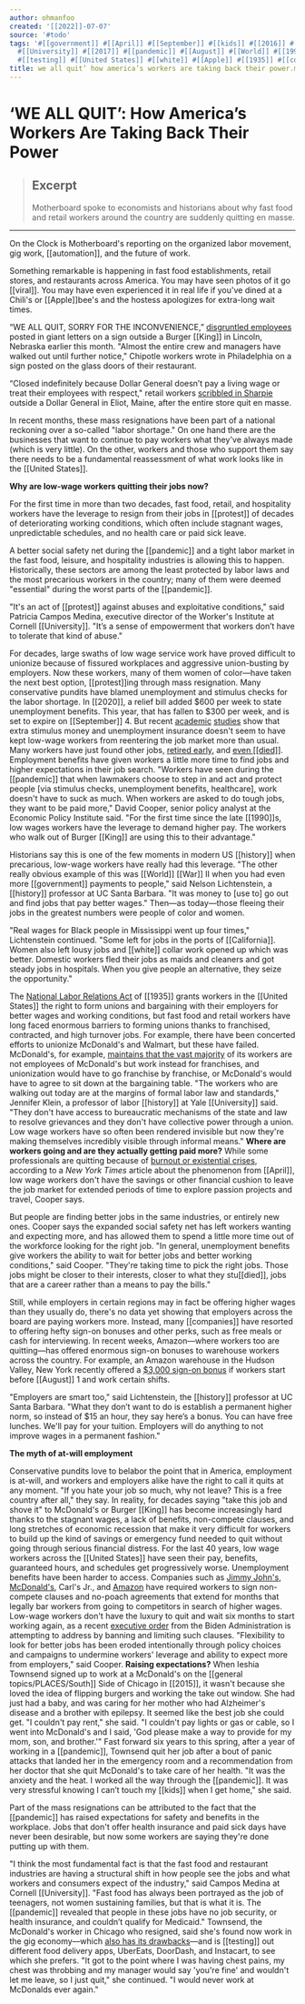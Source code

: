 ```yaml
---
author: ohmanfoo
created: '[[2022]]-07-07'
source: '#todo'
tags: '#[[government]] #[[April]] #[[September]] #[[kids]] #[[2016]] #[[automation]] #[[King]] #[[2015]] #[[2020]] #[[viral]]
  #[[University]] #[[2017]] #[[pandemic]] #[[August]] #[[World]] #[[1990]] #[[California]] #[[history]] #[[died]] #[[protest]]
  #[[testing]] #[[United States]] #[[white]] #[[Apple]] #[[1935]] #[[companies]] #[[War]] #[[South]] '
title: we all quit’ how america’s workers are taking back their power.md
---
```


# ‘WE ALL QUIT’: How America’s Workers Are Taking Back Their Power

> ## Excerpt
> Motherboard spoke to economists and historians about why fast food and retail workers around the country are suddenly quitting en masse.

---
On the Clock is Motherboard's reporting on the organized labor movement, gig work, [[automation]], and the future of work.

Something remarkable is happening in fast food establishments, retail stores, and restaurants across America. You may have seen photos of it go [[viral]]. You may have even experienced it in real life if you've dined at a Chili's or [[Apple]]bee's and the hostess apologizes for extra-long wait times.

“WE ALL QUIT, SORRY FOR THE INCONVENIENCE,” [disgruntled employees](https://www.buzzfeednews.com/article/laurenstrapagiel/burger-king-we-all-quit) posted in giant letters on a sign outside a Burger [[King]] in Lincoln, Nebraska earlier this month. "Almost the entire crew and managers have walked out until further notice," Chipotle workers wrote in Philadelphia on a sign posted on the glass doors of their restaurant. 

“Closed indefinitely because Dollar General doesn’t pay a living wage or treat their employees with respect," retail workers [scribbled in Sharpie](https://www.businessinsider.com/dollar-general-employees-eliot-maine-quit-walkout-2021-5) outside a Dollar General in Eliot, Maine, after the entire store quit en masse.

In recent months, these mass resignations have been part of a national reckoning over a so-called "labor shortage." On one hand there are the businesses that want to continue to pay workers what they've always made (which is very little). On the other, workers and those who support them say there needs to be a fundamental reassessment of what work looks like in the [[United States]].

**Why are low-wage workers quitting their jobs now?** 

For the first time in more than two decades, fast food, retail, and hospitality workers have the leverage to resign from their jobs in [[protest]] of decades of deteriorating working conditions, which often include stagnant wages, unpredictable schedules, and no health care or paid sick leave.

A better social safety net during the [[pandemic]] and a tight labor market in the fast food, leisure, and hospitality industries is allowing this to happen. Historically, these sectors are among the least protected by labor laws and the most precarious workers in the country; many of them were deemed "essential" during the worst parts of the [[pandemic]].

"It's an act of [[protest]] against abuses and exploitative conditions," said Patricia Campos Medina, executive director of the Worker's Institute at Cornell [[University]]. "It’s a sense of empowerment that workers don’t have to tolerate that kind of abuse."

For decades, large swaths of low wage service work have proved difficult to unionize because of fissured workplaces and aggressive union-busting by employers. Now these workers, many of them women of color—have taken the next best option, [[protest]]ing through mass resignation. Many conservative pundits have blamed unemployment and stimulus checks for the labor shortage. In [[2020]], a relief bill added $600 per week to state unemployment benefits. This year, that has fallen to $300 per week, and is set to expire on [[September]] 4. But recent [academic](http://www.marinescu.eu/publication/marinescu-job-[[2020]]/) [studies](https://tobin.yale.edu/sites/default/files/files/C-19%20Articles/CARES-UI_identification_vF(1).pdf) show that extra stimulus money and unemployment insurance doesn't seem to have kept low-wage workers from reentering the job market more than usual. Many workers have just found other jobs, [retired early](https://www.cnbc.com/2021/05/09/the-[[pandemic]]-drove-these-americans-into-early-retirement.html), and [even [[died]]](https://ktla.com/news/nationworld/worker-shortage-likely-to-last-for-years-because-the-number-of-working-age-people-has-shrunk/). Employment benefits have given workers a little more time to find jobs and higher expectations in their job search. "Workers have seen during the [[pandemic]] that when lawmakers choose to step in and act and protect people \[via stimulus checks, unemployment benefits, healthcare\], work doesn't have to suck as much. When workers are asked to do tough jobs, they want to be paid more," David Cooper, senior policy analyst at the Economic Policy Institute said. "For the first time since the late [[1990]]s, low wages workers have the leverage to demand higher pay. The workers who walk out of Burger [[King]] are using this to their advantage." 

Historians say this is one of the few moments in modern US [[history]] when precarious, low-wage workers have really had this leverage. "The other really obvious example of this was [[World]] [[War]] II when you had even more [[government]] payments to people," said Nelson Lichtenstein, a [[history]] professor at UC Santa Barbara. "It was money to \[use to\] go out and find jobs that pay better wages." Then—as today—those fleeing their jobs in the greatest numbers were people of color and women.

"Real wages for Black people in Mississippi went up four times," Lichtenstein continued. "Some left for jobs in the ports of [[California]]. Women also left lousy jobs and [[white]] collar work opened up which was better. Domestic workers fled their jobs as maids and cleaners and got steady jobs in hospitals. When you give people an alternative, they seize the opportunity."

The [National Labor Relations Act](https://www.nytimes.com/interactive/[[2020]]/02/19/magazine/labor-law-unions.html) of [[1935]] grants workers in the [[United States]] the right to form unions and bargaining with their employers for better wages and working conditions, but fast food and retail workers have long faced enormous barriers to forming unions thanks to franchised, contracted, and high turnover jobs. For example, there have been concerted efforts to unionize McDonald's and Walmart, but these have failed. McDonald's, for example, [maintains that the vast majority](https://www.vice.com/en/article/pkdkz9/mcdonalds-secretive-intel-team-spies-on-fight-for-15-workers) of its workers are not employees of McDonald's but work instead for franchises, and unionization would have to go franchise by franchise, or McDonald's would have to agree to sit down at the bargaining table. "The workers who are walking out today are at the margins of formal labor law and standards," Jennifer Klein, a professor of labor [[history]] at Yale [[University]] said. "They don't have access to bureaucratic mechanisms of the state and law to resolve grievances and they don't have collective power through a union. Low wage workers have so often been rendered invisible but now they're making themselves incredibly visible through informal means." **Where are workers going and are they actually getting paid more?** While some professionals are quitting because of [burnout or existential crises](https://www.nytimes.com/2021/04/21/technology/welcome-to-the-yolo-economy.html), according to a _New York Times_ article about the phenomenon from [[April]], low wage workers don't have the savings or other financial cushion to leave the job market for extended periods of time to explore passion projects and travel, Cooper says. 

But people are finding better jobs in the same industries, or entirely new ones. Cooper says the expanded social safety net has left workers wanting and expecting more, and has allowed them to spend a little more time out of the workforce looking for the right job. "In general, unemployment benefits give workers the ability to wait for better jobs and better working conditions," said Cooper. "They're taking time to pick the right jobs. Those jobs might be closer to their interests, closer to what they stu[[died]], jobs that are a career rather than a means to pay the bills."

Still, while employers in certain regions may in fact be offering higher wages than they usually do, there's no data yet showing that employers across the board are paying workers more. Instead, many [[companies]] have resorted to offering hefty sign-on bonuses and other perks, such as free meals or cash for interviewing. In recent weeks, Amazon—where workers too are quitting—has offered enormous sign-on bonuses to warehouse workers across the country. For example, an Amazon warehouse in the Hudson Valley, New York recently offered a [$3,000 sign-on bonus](https://www.recordonline.com/story/news/local/2021/07/13/amazon-lures-workers-new-montgomery-ny-warehouse-signing-bonuses/7936501002/) if workers start before [[August]] 1 and work certain shifts. 

"Employers are smart too," said Lichtenstein, the [[history]] professor at UC Santa Barbara. "What they don’t want to do is establish a permanent higher norm, so instead of $15 an hour, they say here’s a bonus. You can have free lunches. We'll pay for your tuition. Employers will do anything to not improve wages in a permanent fashion."

**The myth of at-will employment**

Conservative pundits love to belabor the point that in America, employment is at-will, and workers and employers alike have the right to call it quits at any moment. "If you hate your job so much, why not leave? This is a free country after all," they say. In reality, for decades saying "take this job and shove it" to McDonald's or Burger [[King]] has become increasingly hard thanks to the stagnant wages, a lack of benefits, non-compete clauses, and long stretches of economic recession that make it very difficult for workers to build up the kind of savings or emergency fund needed to quit without going through serious financial distress. For the last 40 years, low wage workers across the [[United States]] have seen their pay, benefits, guaranteed hours, and schedules get progressively worse. Unemployment benefits have been harder to access. Companies such as [Jimmy John's](https://www.cnbc.com/[[2016]]/06/22/jimmy-johns-drops-non-compete-clauses-following-settlement.html), [McDonald's](https://www.nytimes.com/[[2017]]/09/27/business/pay-growth-fast-food-hiring.html), Carl's Jr., and [Amazon](https://www.theverge.com/[[2015]]/3/26/8280309/amazon-warehouse-jobs-exclusive-noncompete-contracts) have required workers to sign non-compete clauses and no-poach agreements that extend for months that legally bar workers from going to competitors in search of higher wages. Low-wage workers don't have the luxury to quit and wait six months to start working again, as a recent [executive order](https://www.[[white]]house.gov/briefing-room/statements-releases/2021/07/09/fact-sheet-executive-order-on-promoting-competition-in-the-american-economy/) from the Biden Administration is attempting to address by banning and limiting such clauses.  "Flexibility to look for better jobs has been eroded intentionally through policy choices and campaigns to undermine workers' leverage and ability to expect more from employers," said Cooper.  **Raising expectations?** When Ieshia Townsend signed up to work at a McDonald's on the [[general topics/PLACES/South]] Side of Chicago in [[2015]], it wasn't because she loved the idea of flipping burgers and working the take out window. She had just had a baby, and was caring for her mother who had Alzheimer's disease and a brother with epilepsy. It seemed like the best job she could get. "I couldn't pay rent," she said. "I couldn't pay lights or gas or cable, so I went into McDonald's and I said, 'God please make a way to provide for my mom, son, and brother.'" Fast forward six years to this spring, after a year of working in a [[pandemic]], Townsend quit her job after a bout of panic attacks that landed her in the emergency room and a recommendation from her doctor that she quit McDonald's to take care of her health. "It was the anxiety and the heat. I worked all the way through the [[pandemic]]. It was very stressful knowing I can’t touch my [[kids]] when I get home," she said.

Part of the mass resignations can be attributed to the fact that the [[pandemic]] has raised expectations for safety and benefits in the workplace. Jobs that don't offer health insurance and paid sick days have never been desirable, but now some workers are saying they're done putting up with them.

"I think the most fundamental fact is that the fast food and restaurant industries are having a structural shift in how people see the jobs and what workers and consumers expect of the industry," said Campos Medina at Cornell [[University]]. "Fast food has always been portrayed as the job of teenagers, not women sustaining families, but that is what it is. The [[pandemic]] revealed that people in these jobs have no job security, or health insurance, and couldn’t qualify for Medicaid." Townsend, the McDonald's worker in Chicago who resigned, said she's found now work in the gig economy—which [also has its drawbacks](https://www.vice.com/en/article/7kvej4/uber-and-lyft-cant-find-drivers-because-gig-work-sucks)—and is [[testing]] out different food delivery apps, UberEats, DoorDash, and Instacart, to see which she prefers. "It got to the point where I was having chest pains, my chest was throbbing and my manager would say 'you're fine' and wouldn't let me leave, so I just quit," she continued. "I would never work at McDonalds ever again."